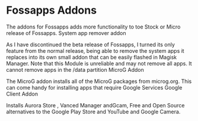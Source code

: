 # Fossapps Addons
The addons for Fossapps adds more functionality to toe Stock or Micro release of Fossapps.
System app remover addon

As I have discontinued the beta release of Fossapps, I turned its only feature from the normal release, being able to remove the system apps it replaces into its own small addon that can be easily flashed in Magisk Manager. Note that this Module is unreliable and may not remove all apps. It cannot remove apps in the /data partition
MicroG Addon

The MicroG addon installs all of the MicroG packages from microg.org. This can come handy for installing apps that require Google Services
Google Client Addon

Installs Aurora Store , Vanced Manager andGcam, Free and Open Source alternatives to the Google Play Store and YouTube and Google Camera.

